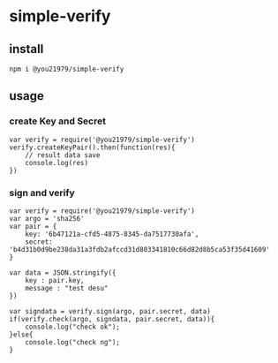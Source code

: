 # simple-verify

## install

```
npm i @you21979/simple-verify
```

## usage

### create Key and Secret

```
var verify = require('@you21979/simple-verify')
verify.createKeyPair().then(function(res){
    // result data save
    console.log(res)
})
```

### sign and verify

```
var verify = require('@you21979/simple-verify')
var argo = 'sha256'
var pair = {
    key: '6b47121a-cfd5-4875-8345-da7517730afa',
    secret: 'b4d31b0d9be238da31a3fdb2afccd31d803341810c66d82d8b5ca53f35d41609'
}

var data = JSON.stringify({
    key : pair.key,
    message : "test desu"
})

var signdata = verify.sign(argo, pair.secret, data)
if(verify.check(argo, signdata, pair.secret, data)){
    console.log("check ok");
}else{
    console.log("check ng");
}
```


